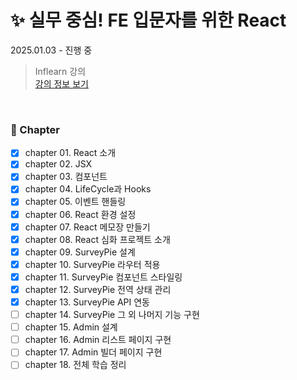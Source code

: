 # ✨ 실무 중심! FE 입문자를 위한 React

2025.01.03 - 진행 중

> Inflearn 강의  
> [강의 정보 보기](https://www.inflearn.com/course/%EB%A6%AC%EC%95%A1%ED%8A%B8-%EC%8B%A4%EB%AC%B4%EC%84%9C%EB%B9%84%EC%8A%A4-%EC%A0%9C%EC%9E%91%ED%95%98%EA%B8%B0)

<br>

### 🌱 Chapter

- [x] chapter 01. React 소개
- [x] chapter 02. JSX
- [x] chapter 03. 컴포넌트
- [x] chapter 04. LifeCycle과 Hooks
- [x] chapter 05. 이벤트 핸들링
- [x] chapter 06. React 환경 설정
- [x] chapter 07. React 메모장 만들기
- [x] chapter 08. React 심화 프로젝트 소개
- [x] chapter 09. SurveyPie 설계
- [x] chapter 10. SurveyPie 라우터 적용
- [x] chapter 11. SurveyPie 컴포넌트 스타일링
- [x] chapter 12. SurveyPie 전역 상태 관리
- [x] chapter 13. SurveyPie API 연동
- [ ] chapter 14. SurveyPie 그 외 나머지 기능 구현
- [ ] chapter 15. Admin 설계
- [ ] chapter 16. Admin 리스트 페이지 구현
- [ ] chapter 17. Admin 빌더 페이지 구현
- [ ] chapter 18. 전체 학습 정리
